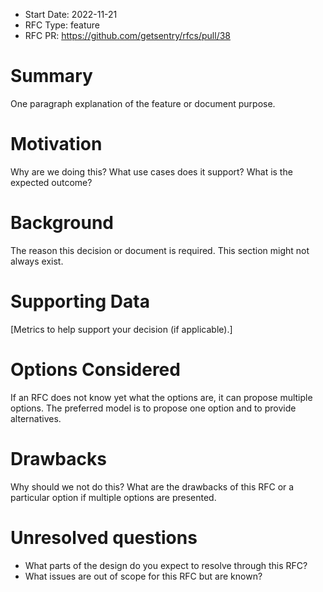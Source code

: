 * Start Date: 2022-11-21
* RFC Type: feature 
* RFC PR: https://github.com/getsentry/rfcs/pull/38 

# Summary

One paragraph explanation of the feature or document purpose.

# Motivation

Why are we doing this? What use cases does it support? What is the expected outcome?

# Background

The reason this decision or document is required.  This section might not always exist.

# Supporting Data

[Metrics to help support your decision (if applicable).]

# Options Considered

If an RFC does not know yet what the options are, it can propose multiple options.  The
preferred model is to propose one option and to provide alternatives.

# Drawbacks

Why should we not do this?  What are the drawbacks of this RFC or a particular option if
multiple options are presented.

# Unresolved questions

* What parts of the design do you expect to resolve through this RFC?
* What issues are out of scope for this RFC but are known?
